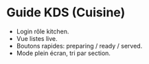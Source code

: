# Guide KDS (Cuisine)

- Login rôle kitchen.
- Vue listes live.
- Boutons rapides: preparing / ready / served.
- Mode plein écran, tri par section.
